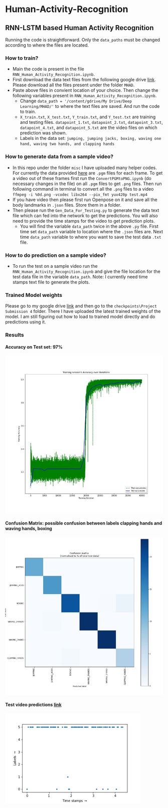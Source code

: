 # Human-Activity-Recognition
## RNN-LSTM based Human Activity Recognition 

Running the code is straightforward. Only the `data_paths` must be changed according to where the files are located. 
### How to train?
- Main the code is present in the file `RNN_Human_Activity_Recognition.ipynb`.
- First download the data text files from the following google drive [link](https://drive.google.com/open?id=192z92yZSQwaWbhjAHMumah09bmry6saH). Please download all the files present under the folder `MHAD`.
- Paste above files in convient location of your choice. Then change the following variables present in `RNN_Human_Activity_Recognition.ipynb`.
  - Change `data_path = '/content/gdrive/My Drive/Deep Learning/MHAD/'` to where the text files are saved. And run the code to train. 
  - `X_train.txt`, `X_test.txt`, `Y_train.txt`, and `Y_test.txt` are training and testing files. `datapoint_1.txt`, `datapoint_2.txt`, `datapoint_3.txt`, `datapoint_4.txt`, and `datapoint_5.txt` are the video files on which prediction was shown. 
  - Labels in the data set: `jumping, jumping jacks, boxing, waving one hand, waving two hands, and clapping hands`
### How to generate data from a sample video?
- In this repo under the folder `misc` I have uploaded many helper codes. For currently the data provided [here](https://tele-immersion.citris-uc.org/berkeley_mhad) are `.pgm` files for each frame. To get a video out of these frames first run the `ConvertPGMtoPNG.ipynb` (do necessary changes in the file) on all `.pgm` files to get `.png` files. Then run following command in terminal to convert all the `.png` files to a video `ffmpeg -i %0d.png -vcodec libx264 --pix_fmt yuv420p test.mp4`
- If you have video then please first run Openpose on it and save all the body landmarks in `.json` files. Store them in a folder.
- Then please run the `Gen_Data_For_Testing.py` to generate the data text file which can fed into the network to get the predictions. You will also need to provide the time stamps for the video to get prediction plots.
  - You will find the variable `data_path` twice in the above `.py` file. First time set `data_path` variable to location where the `.json` files are. Next time `data_path` variable to where you want to save the test data `.txt` file.
### How to do prediction on a sample video?
- To run the test on a sample video run the `RNN_Human_Activity_Recognition.ipynb` and give the file location for the test data file in the variable `data_path`. Note: I currently need time stamps text file to generate the plots. 
### Trained Model weights
Please go to my google drive [link](https://drive.google.com/open?id=192z92yZSQwaWbhjAHMumah09bmry6saH) and then go to the `checkpoints\Project Submission 4` folder. There I have uploaded the latest trained weights of the model. I am still figuring out how to load to trained model directly and do predictions using it. 
### Results
#### Accuracy on Test set: 97%
![Accuracy](images/Acc.jpeg)
#### Confusion Matrix: possible confusion between labels clapping hands and waving hands, boxing
![Confusion Matrix](images/Confusion.jpeg)
#### Test video predictions [link](https://youtu.be/G_8_L7a7mLI)
![Predictions](images/Test1.jpeg)

